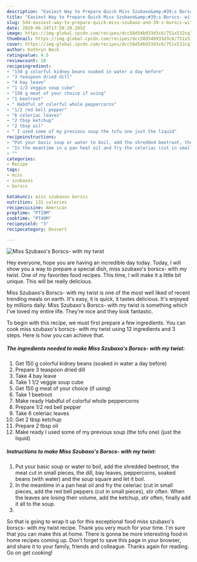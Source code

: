 ```yaml
---
description: "Easiest Way to Prepare Quick Miss Szubaxo&amp;#39;s Borscs- with my twist"
title: "Easiest Way to Prepare Quick Miss Szubaxo&amp;#39;s Borscs- with my twist"
slug: 544-easiest-way-to-prepare-quick-miss-szubaxo-and-39-s-borscs-with-my-twist
date: 2020-06-24T17:58:20.205Z
image: https://img-global.cpcdn.com/recipes/dcc58d54b933d3c6/751x532cq70/miss-szubaxos-borscs-with-my-twist-recipe-main-photo.jpg
thumbnail: https://img-global.cpcdn.com/recipes/dcc58d54b933d3c6/751x532cq70/miss-szubaxos-borscs-with-my-twist-recipe-main-photo.jpg
cover: https://img-global.cpcdn.com/recipes/dcc58d54b933d3c6/751x532cq70/miss-szubaxos-borscs-with-my-twist-recipe-main-photo.jpg
author: Kathryn Beck
ratingvalue: 4.5
reviewcount: 10
recipeingredient:
- "150 g colorful kidney beans soaked in water a day before"
- "3 teaspoon dried dill"
- "4 bay leave"
- "1 1/2 veggie soup cube"
- "150 g meat of your choice if using"
- "1 beetroot"
- " Habdful of colorful whole peppercorns"
- "1/2 red bell pepper"
- "6 celeriac leaves"
- "2 tbsp ketchup"
- "2 tbsp oil"
- " I used some of my previous soup the tofu one just the liquid"
recipeinstructions:
- "Put your basic soup or water to boil, add the shredded beetroot, the meat cut in small pieces, the dill, bay leaves, peppercorns, soaked beans (with water) and the soup square and let it boil."
- "In the meantime in a pan heat oil and fry the celeriac (cut in small pieces, add the red bell peppers (cut in small pieces), stir often. When the leaves are losing their volume, add the ketchup, stir often, finally add it all to the soup."
- ""
categories:
- Recipe
tags:
- miss
- szubaxos
- borscs

katakunci: miss szubaxos borscs 
nutrition: 131 calories
recipecuisine: American
preptime: "PT29M"
cooktime: "PT40M"
recipeyield: "3"
recipecategory: Dessert

---
```



![Miss Szubaxo&#39;s Borscs- with my twist](https://img-global.cpcdn.com/recipes/dcc58d54b933d3c6/751x532cq70/miss-szubaxos-borscs-with-my-twist-recipe-main-photo.jpg)

Hey everyone, hope you are having an incredible day today. Today, I will show you a way to prepare a special dish, miss szubaxo&#39;s borscs- with my twist. One of my favorites food recipes. This time, I will make it a little bit unique. This will be really delicious.

Miss Szubaxo&#39;s Borscs- with my twist is one of the most well liked of recent trending meals on earth. It's easy, it is quick, it tastes delicious. It's enjoyed by millions daily. Miss Szubaxo&#39;s Borscs- with my twist is something which I've loved my entire life. They're nice and they look fantastic.




To begin with this recipe, we must first prepare a few ingredients. You can cook miss szubaxo&#39;s borscs- with my twist using 12 ingredients and 3 steps. Here is how you can achieve that.

<!--inarticleads1-->

##### The ingredients needed to make Miss Szubaxo&#39;s Borscs- with my twist:

1. Get 150 g colorful kidney beans (soaked in water a day before)
1. Prepare 3 teaspoon dried dill
1. Take 4 bay leave
1. Take 1 1/2 veggie soup cube
1. Get 150 g meat of your choice (if using)
1. Take 1 beetroot
1. Make ready  Habdful of colorful whole peppercorns
1. Prepare 1/2 red bell pepper
1. Take 6 celeriac leaves
1. Get 2 tbsp ketchup
1. Prepare 2 tbsp oil
1. Make ready  I used some of my previous soup (the tofu one) (just the liquid)




<!--inarticleads2-->

##### Instructions to make Miss Szubaxo&#39;s Borscs- with my twist:

1. Put your basic soup or water to boil, add the shredded beetroot, the meat cut in small pieces, the dill, bay leaves, peppercorns, soaked beans (with water) and the soup square and let it boil.
1. In the meantime in a pan heat oil and fry the celeriac (cut in small pieces, add the red bell peppers (cut in small pieces), stir often. When the leaves are losing their volume, add the ketchup, stir often, finally add it all to the soup.
1. 




So that is going to wrap it up for this exceptional food miss szubaxo&#39;s borscs- with my twist recipe. Thank you very much for your time. I'm sure that you can make this at home. There is gonna be more interesting food in home recipes coming up. Don't forget to save this page in your browser, and share it to your family, friends and colleague. Thanks again for reading. Go on get cooking!
